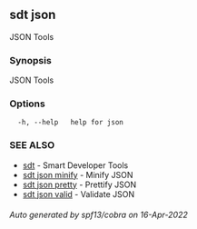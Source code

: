 ## sdt json

JSON Tools

### Synopsis

JSON Tools

### Options

```
  -h, --help   help for json
```

### SEE ALSO

* [sdt](sdt.md)	 - Smart Developer Tools
* [sdt json minify](sdt_json_minify.md)	 - Minify JSON
* [sdt json pretty](sdt_json_pretty.md)	 - Prettify JSON
* [sdt json valid](sdt_json_valid.md)	 - Validate JSON

###### Auto generated by spf13/cobra on 16-Apr-2022
